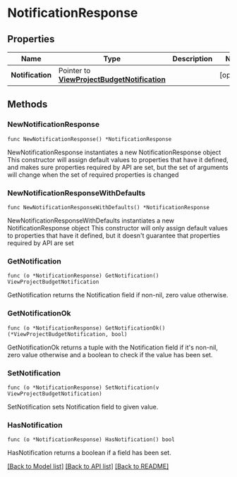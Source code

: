 # NotificationResponse

## Properties

Name | Type | Description | Notes
------------ | ------------- | ------------- | -------------
**Notification** | Pointer to [**ViewProjectBudgetNotification**](view.ProjectBudgetNotification.md) |  | [optional] 

## Methods

### NewNotificationResponse

`func NewNotificationResponse() *NotificationResponse`

NewNotificationResponse instantiates a new NotificationResponse object
This constructor will assign default values to properties that have it defined,
and makes sure properties required by API are set, but the set of arguments
will change when the set of required properties is changed

### NewNotificationResponseWithDefaults

`func NewNotificationResponseWithDefaults() *NotificationResponse`

NewNotificationResponseWithDefaults instantiates a new NotificationResponse object
This constructor will only assign default values to properties that have it defined,
but it doesn't guarantee that properties required by API are set

### GetNotification

`func (o *NotificationResponse) GetNotification() ViewProjectBudgetNotification`

GetNotification returns the Notification field if non-nil, zero value otherwise.

### GetNotificationOk

`func (o *NotificationResponse) GetNotificationOk() (*ViewProjectBudgetNotification, bool)`

GetNotificationOk returns a tuple with the Notification field if it's non-nil, zero value otherwise
and a boolean to check if the value has been set.

### SetNotification

`func (o *NotificationResponse) SetNotification(v ViewProjectBudgetNotification)`

SetNotification sets Notification field to given value.

### HasNotification

`func (o *NotificationResponse) HasNotification() bool`

HasNotification returns a boolean if a field has been set.


[[Back to Model list]](../README.md#documentation-for-models) [[Back to API list]](../README.md#documentation-for-api-endpoints) [[Back to README]](../README.md)


